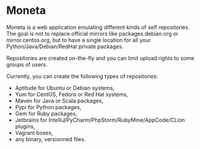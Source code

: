 Moneta
======

Moneta is a web application emulating different kinds of self repositories.
The goal is not to replace official mirrors like packages.debian.org or mirror.centos.org,
but to have a single location for all your Python/Java/Debian/RedHat private packages.

Repositories are created on-the-fly and you can limit upload rights to some groups of users.

Currently, you can create the following types of repositories:

  * Aptitude for Ubuntu or Debian systems,
  * Yum for CentOS, Fedora or Red Hat systems,
  * Maven for Java or Scala packages,
  * Pypi for Python packages,
  * Gem for Ruby packages,
  * Jetbrains for IntelliJ/PyCharm/PhpStorm/RubyMine/AppCode/CLion plugins,
  * Vagrant boxes,
  * any binary, versionned files.
